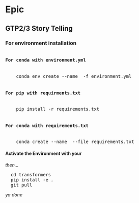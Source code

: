 # Epic
## GTP2/3 Story Telling

### For environment installation
<pre><h4>For conda with environment.yml</h4>
    conda env create --name <env_name> -f environment.yml
  <h4>For pip with requirments.txt</h4>
    pip install -r requirements.txt
  <h4>For conda with requirements.txt</h4>
    conda create --name <env_name> --file requirements.txt</pre>
<h4>Activate the Environment with your <env_name></h4>
<em>then...</em>
<pre>  cd transformers 
  pip install -e <em>.</em>
  git pull</pre>
 <em>ya done</em>


